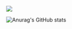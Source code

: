 <a href="https://www.youtube.com/channel/UC17rDYn5VhMNpK2guYTyepQ" target="_blank"><img src="https://img.shields.io/badge/뱃지레이블-배경색?style=뱃지모양&logo=로고&logoColor=로고색상"/></a>

![Anurag's GitHub stats](https://github-readme-stats.vercel.app/api?username=thisissolmi&show_icons=true&theme=radical)
